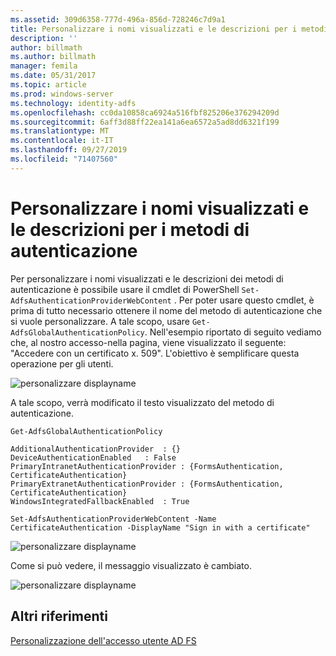 ```yaml
---
ms.assetid: 309d6358-777d-496a-856d-728246c7d9a1
title: Personalizzare i nomi visualizzati e le descrizioni per i metodi di autenticazione
description: ''
author: billmath
ms.author: billmath
manager: femila
ms.date: 05/31/2017
ms.topic: article
ms.prod: windows-server
ms.technology: identity-adfs
ms.openlocfilehash: cc0da10858ca6924a516fbf825206e376294209d
ms.sourcegitcommit: 6aff3d88ff22ea141a6ea6572a5ad8dd6321f199
ms.translationtype: MT
ms.contentlocale: it-IT
ms.lasthandoff: 09/27/2019
ms.locfileid: "71407560"
---
```

# <a name="customize-the-display-names-and-descriptions-for-authentication-methods"></a>Personalizzare i nomi visualizzati e le descrizioni per i metodi di autenticazione 


Per personalizzare i nomi visualizzati e le descrizioni dei metodi di autenticazione è possibile usare il cmdlet di PowerShell `Set-AdfsAuthenticationProviderWebContent` .  Per poter usare questo cmdlet, è prima di tutto necessario ottenere il nome del metodo di autenticazione che si vuole personalizzare.  A tale scopo, usare `Get-AdfsGlobalAuthenticationPolicy`.  Nell'esempio riportato di seguito vediamo che, al nostro accesso\-nella pagina, viene visualizzato il seguente: "Accedere con un certificato x. 509".  L'obiettivo è semplificare questa operazione per gli utenti.  
  
![personalizzare displayname](media/AD-FS-user-sign-in-customization/ADFS_Customize_Update1.PNG)  
  
A tale scopo, verrà modificato il testo visualizzato del metodo di autenticazione.  
  
 
    Get-AdfsGlobalAuthenticationPolicy  
      
    AdditionalAuthenticationProvider  : {}  
    DeviceAuthenticationEnabled   : False  
    PrimaryIntranetAuthenticationProvider : {FormsAuthentication, CertificateAuthentication}  
    PrimaryExtranetAuthenticationProvider : {FormsAuthentication, CertificateAuthentication}  
    WindowsIntegratedFallbackEnabled  : True  
      
    Set-AdfsAuthenticationProviderWebContent -Name CertificateAuthentication -DisplayName "Sign in with a certificate"  
  
  
![personalizzare displayname](media/AD-FS-user-sign-in-customization/ADFS_Customize_Update2.PNG)  
  
Come si può vedere, il messaggio visualizzato è cambiato.  
  
![personalizzare displayname](media/AD-FS-user-sign-in-customization/ADFS_Customize_Update3.PNG)  

## <a name="additional-references"></a>Altri riferimenti 
[Personalizzazione dell'accesso utente AD FS](AD-FS-user-sign-in-customization.md) 
